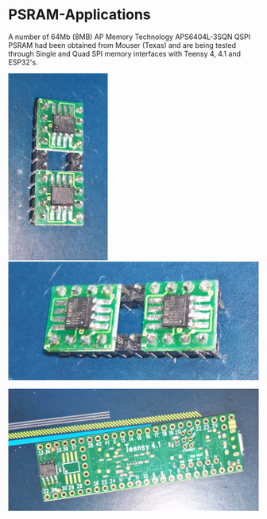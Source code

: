# PSRAM-Applications
A number of 64Mb (8MB) AP Memory Technology APS6404L-3SQN QSPI PSRAM had been obtained from Mouser (Texas) and are being tested through Single and Quad SPI memory interfaces with Teensy 4, 4.1 and ESP32's.

<p align="left">
<img src="images/AP-psram7.jpg" width="200" />  
<img src="images/AP-psram8.jpg" width="550" /> 
<br>
<p align="left">
<img src="images/Teensy41-psram1.jpg" width="550" />  
<br>
